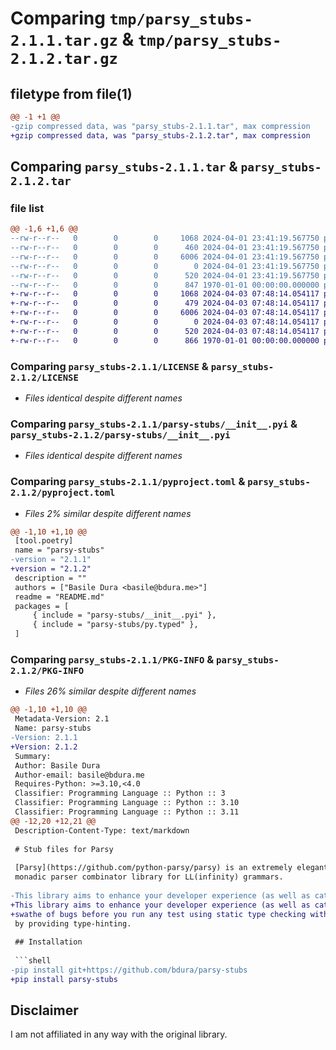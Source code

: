 # Comparing `tmp/parsy_stubs-2.1.1.tar.gz` & `tmp/parsy_stubs-2.1.2.tar.gz`

## filetype from file(1)

```diff
@@ -1 +1 @@
-gzip compressed data, was "parsy_stubs-2.1.1.tar", max compression
+gzip compressed data, was "parsy_stubs-2.1.2.tar", max compression
```

## Comparing `parsy_stubs-2.1.1.tar` & `parsy_stubs-2.1.2.tar`

### file list

```diff
@@ -1,6 +1,6 @@
--rw-r--r--   0        0        0     1068 2024-04-01 23:41:19.567750 parsy_stubs-2.1.1/LICENSE
--rw-r--r--   0        0        0      460 2024-04-01 23:41:19.567750 parsy_stubs-2.1.1/README.md
--rw-r--r--   0        0        0     6006 2024-04-01 23:41:19.567750 parsy_stubs-2.1.1/parsy-stubs/__init__.pyi
--rw-r--r--   0        0        0        0 2024-04-01 23:41:19.567750 parsy_stubs-2.1.1/parsy-stubs/py.typed
--rw-r--r--   0        0        0      520 2024-04-01 23:41:19.567750 parsy_stubs-2.1.1/pyproject.toml
--rw-r--r--   0        0        0      847 1970-01-01 00:00:00.000000 parsy_stubs-2.1.1/PKG-INFO
+-rw-r--r--   0        0        0     1068 2024-04-03 07:48:14.054117 parsy_stubs-2.1.2/LICENSE
+-rw-r--r--   0        0        0      479 2024-04-03 07:48:14.054117 parsy_stubs-2.1.2/README.md
+-rw-r--r--   0        0        0     6006 2024-04-03 07:48:14.054117 parsy_stubs-2.1.2/parsy-stubs/__init__.pyi
+-rw-r--r--   0        0        0        0 2024-04-03 07:48:14.054117 parsy_stubs-2.1.2/parsy-stubs/py.typed
+-rw-r--r--   0        0        0      520 2024-04-03 07:48:14.054117 parsy_stubs-2.1.2/pyproject.toml
+-rw-r--r--   0        0        0      866 1970-01-01 00:00:00.000000 parsy_stubs-2.1.2/PKG-INFO
```

### Comparing `parsy_stubs-2.1.1/LICENSE` & `parsy_stubs-2.1.2/LICENSE`

 * *Files identical despite different names*

### Comparing `parsy_stubs-2.1.1/parsy-stubs/__init__.pyi` & `parsy_stubs-2.1.2/parsy-stubs/__init__.pyi`

 * *Files identical despite different names*

### Comparing `parsy_stubs-2.1.1/pyproject.toml` & `parsy_stubs-2.1.2/pyproject.toml`

 * *Files 2% similar despite different names*

```diff
@@ -1,10 +1,10 @@
 [tool.poetry]
 name = "parsy-stubs"
-version = "2.1.1"
+version = "2.1.2"
 description = ""
 authors = ["Basile Dura <basile@bdura.me>"]
 readme = "README.md"
 packages = [
     { include = "parsy-stubs/__init__.pyi" },
     { include = "parsy-stubs/py.typed" },
 ]
```

### Comparing `parsy_stubs-2.1.1/PKG-INFO` & `parsy_stubs-2.1.2/PKG-INFO`

 * *Files 26% similar despite different names*

```diff
@@ -1,10 +1,10 @@
 Metadata-Version: 2.1
 Name: parsy-stubs
-Version: 2.1.1
+Version: 2.1.2
 Summary: 
 Author: Basile Dura
 Author-email: basile@bdura.me
 Requires-Python: >=3.10,<4.0
 Classifier: Programming Language :: Python :: 3
 Classifier: Programming Language :: Python :: 3.10
 Classifier: Programming Language :: Python :: 3.11
@@ -12,20 +12,21 @@
 Description-Content-Type: text/markdown
 
 # Stub files for Parsy
 
 [Parsy](https://github.com/python-parsy/parsy) is an extremely elegant
 monadic parser combinator library for LL(infinity) grammars.
 
-This library aims to enhance your developer experience (as well as catching a swathe of bugs before you run any test)
+This library aims to enhance your developer experience (as well as catching a
+swathe of bugs before you run any test using static type checking with tools like Mypy)
 by providing type-hinting.
 
 ## Installation
 
 ```shell
-pip install git+https://github.com/bdura/parsy-stubs
+pip install parsy-stubs
 ```
 
 ## Disclaimer
 
 I am not affiliated in any way with the original library.
```

